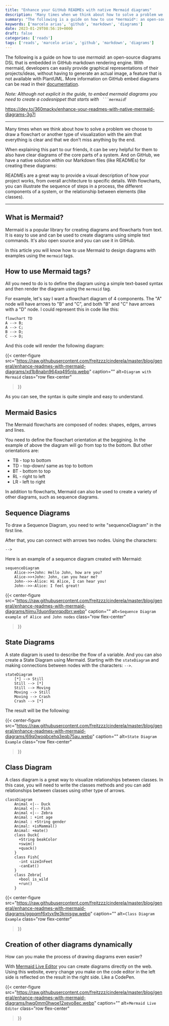 ```yaml
---
title: "Enhance your GitHub READMEs with native Mermaid diagrams"
description: 'Many times when we think about how to solve a problem we choose to draw a flowchart or another type...'
summary: "The following is a guide on how to use *mermaid*: an open-source diagrams DSL that is embedded in GitHub markdown rendering engine."
keywords: ['marcelo arias', 'github', 'markdown', 'diagrams']
date: 2023-01-29T08:56:19+0000
draft: false
categories: ['reads']
tags: ['reads', 'marcelo arias', 'github', 'markdown', 'diagrams']
---
```


The following is a guide on how to use *mermaid*: an open-source diagrams DSL that is embedded in GitHub markdown rendering engine. With mermaid, developers can easily provide graphical representations of their projects/ideas, without having to generate an actual image, a feature that is not available with PlantUML. More information on GitHub embed diagrams can be read in their [documentation](https://docs.github.com/en/get-started/writing-on-github/working-with-advanced-formatting/creating-diagrams).

*Note: Although not explicit in the guide, to embed mermaid diagrams you need to create a codesnippet that starts with ` ```mermaid`!*

https://dev.to/360macky/enhance-your-readmes-with-native-mermaid-diagrams-3g7l

---

Many times when we think about how to solve a problem we choose to draw a flowchart or another type of visualization with the aim that everything is clear and that we don't miss anything by the end.

When explaining this part to our friends, it can be very helpful for them to also have clear diagrams of the core parts of a system. And on GitHub, we have a native solution within our Markdown files (like READMEs) for creating these diagrams:

READMEs are a great way to provide a visual description of how your project works, from overall architecture to specific details. With flowcharts, you can illustrate the sequence of steps in a process, the different components of a system, or the relationship between elements (like classes).

* * *

[](#what-is-mermaid)What is Mermaid?
------------------------------------

Mermaid is a popular library for creating diagrams and flowcharts from text. It is easy to use and can be used to create diagrams using simple text commands. It's also open source and you can use it in GitHub.

In this article you will know how to use Mermaid to design diagrams with examples using the `mermaid` tags.

[](#how-to-use-mermaid-tags)How to use Mermaid tags?
----------------------------------------------------

All you need to do is to define the diagram using a simple text-based syntax and then render the diagram using the `mermaid` tag.

For example, let's say I want a flowchart diagram of 4 components. The "A" node will have arrows to "B" and "C", and both "B" and "C" have arrows with a "D" node. I could represent this in code like this:  

    flowchart TD
    A --> B;
    A --> C;
    B --> D;
    C --> D;
    

And this code will render the following diagram:

{{< center-figure
    src="https://raw.githubusercontent.com/freitzzz/cinderela/master/blog/general/enhance-readmes-with-mermaid-diagrams/xd1b8nabn964xq495nlq.webp"
    caption=""
    alt=`Diagram with Mermaid`
    class="row flex-center"
>}}

As you can see, the syntax is quite simple and easy to understand.

[](#mermaid-basics)Mermaid Basics
---------------------------------

The Mermaid flowcharts are composed of nodes: shapes, edges, arrows and lines.

You need to define the flowchart orientation at the beggining. In the example of above the diagram will go from top to the bottom. But other orientations are:

*   TB - top to bottom
*   TD - top-down/ same as top to bottom
*   BT - bottom to top
*   RL - right to left
*   LR - left to right

In addition to flowcharts, Mermaid can also be used to create a variety of other diagrams, such as sequence diagrams.

[](#sequence-diagrams)Sequence Diagrams
---------------------------------------

To draw a Sequence Diagram, you need to write "sequenceDiagram" in the first line.

After that, you can connect with arrows two nodes. Using the characters:  

    -->
    

Here is an example of a sequence diagram created with Mermaid:  

    sequenceDiagram
        Alice->>+John: Hello John, how are you?
        Alice->>+John: John, can you hear me?
        John-->>-Alice: Hi Alice, I can hear you!
        John-->>-Alice: I feel great!
    

{{< center-figure
    src="https://raw.githubusercontent.com/freitzzz/cinderela/master/blog/general/enhance-readmes-with-mermaid-diagrams/tijmu7duon9anrqpdbrr.webp"
    caption=""
    alt=`Sequence Diagram example of Alice and John nodes`
    class="row flex-center"
>}}

[](#state-diagrams)State Diagrams
---------------------------------

A state diagram is used to describe the flow of a variable. And you can also create a State Diagram using Mermaid. Starting with the `stateDiagram` and making connections between nodes with the characters: `-->`.  

    stateDiagram
        [*] --> Still
        Still --> [*]
        Still --> Moving
        Moving --> Still
        Moving --> Crash
        Crash --> [*]
    

The result will be the following:

{{< center-figure
    src="https://raw.githubusercontent.com/freitzzz/cinderela/master/blog/general/enhance-readmes-with-mermaid-diagrams/69q0woqbcehq3eqb75au.webp"
    caption=""
    alt=`State Diagram Example`
    class="row flex-center"
>}}

[](#class-diagram)Class Diagram
-------------------------------

A class diagram is a great way to visualize relationships between classes. In this case, you will need to write the classes methods and you can add relationships between classes using other type of arrows.  

    classDiagram
        Animal <|-- Duck
        Animal <|-- Fish
        Animal <|-- Zebra
        Animal : +int age
        Animal : +String gender
        Animal: +isMammal()
        Animal: +mate()
        class Duck{
          +String beakColor
          +swim()
          +quack()
        }
        class Fish{
          -int sizeInFeet
          -canEat()
        }
        class Zebra{
          +bool is_wild
          +run()
        }
    

{{< center-figure
    src="https://raw.githubusercontent.com/freitzzz/cinderela/master/blog/general/enhance-readmes-with-mermaid-diagrams/ggpqmf6xtyx9e3kmisgw.webp"
    caption=""
    alt=`Class Diagram Example`
    class="row flex-center"
>}}

[](#creation-of-other-diagrams-dynamically)Creation of other diagrams dynamically
---------------------------------------------------------------------------------

How can you make the process of drawing diagrams even easier?

With [Mermaid Live Editor](https://mermaid.live) you can create diagrams directly on the web. Using this website, every change you make on the code editor in the left side is reflected on the result in the right side. Like a CodePen.

{{< center-figure
    src="https://raw.githubusercontent.com/freitzzz/cinderela/master/blog/general/enhance-readmes-with-mermaid-diagrams/hwq0mm0hwoe12xevo8ec.webp"
    caption=""
    alt=`Mermaid Live Editor`
    class="row flex-center"
>}}